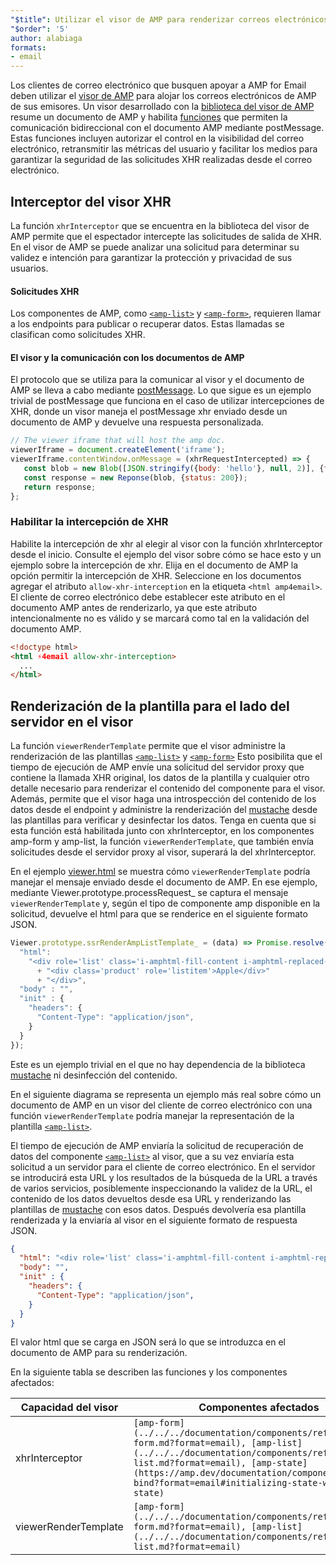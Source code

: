 ```yaml
---
"$title": Utilizar el visor de AMP para renderizar correos electrónicos
"$order": '5'
author: alabiaga
formats:
- email
---
```


Los clientes de correo electrónico que busquen apoyar a AMP for Email deben utilizar el [visor de AMP](https://github.com/ampproject/amphtml/blob/master/extensions/amp-viewer-integration/integrating-viewer-with-amp-doc-guide.md) para alojar los correos electrónicos de AMP de sus emisores. Un visor desarrollado con la [biblioteca del visor de AMP](https://github.com/ampproject/amphtml/tree/master/extensions/amp-viewer-integration) resume un documento de AMP y habilita [funciones](https://github.com/ampproject/amphtml/blob/master/extensions/amp-viewer-integration/CAPABILITIES.md) que permiten la comunicación bidireccional con el documento AMP mediante postMessage. Estas funciones incluyen autorizar el control en la visibilidad del correo electrónico, retransmitir las métricas del usuario y facilitar los medios para garantizar la seguridad de las solicitudes XHR realizadas desde el correo electrónico.

## Interceptor del visor XHR

La función `xhrInterceptor` que se encuentra en la biblioteca del visor de AMP permite que el espectador intercepte las solicitudes de salida de XHR. En el visor de AMP se puede analizar una solicitud para determinar su validez e intención para garantizar la protección y privacidad de sus usuarios.

#### Solicitudes XHR

Los componentes de AMP, como [`<amp-list>`](../../../documentation/components/reference/amp-list.md?format=email) y [`<amp-form>`](../../../documentation/components/reference/amp-form.md?format=email), requieren llamar a los endpoints para publicar o recuperar datos. Estas llamadas se clasifican como solicitudes XHR.

#### El visor y la comunicación con los documentos de AMP

El protocolo que se utiliza para la comunicar al visor y el documento de AMP se lleva a cabo mediante [postMessage](https://developer.mozilla.org/en-US/docs/Web/API/Window/postMessage). Lo que sigue es un ejemplo trivial de postMessage que funciona en el caso de utilizar intercepciones de XHR, donde un visor maneja el postMessage xhr enviado desde un documento de AMP y devuelve una respuesta personalizada.

```js
// The viewer iframe that will host the amp doc.
viewerIframe = document.createElement('iframe');
viewerIframe.contentWindow.onMessage = (xhrRequestIntercepted) => {
   const blob = new Blob([JSON.stringify({body: 'hello'}, null, 2)], {type: 'application/json'});
   const response = new Reponse(blob, {status: 200});
   return response;
};
```

### Habilitar la intercepción de XHR

Habilite la intercepción de xhr al elegir al visor con la función xhrInterceptor desde el inicio. Consulte el ejemplo del visor sobre cómo se hace esto y un ejemplo sobre la intercepción de xhr. Elija en el documento de AMP la opción permitir la intercepción de XHR. Seleccione en los documentos agregar el atributo `allow-xhr-interception` en la etiqueta `<html amp4email>`. El cliente de correo electrónico debe establecer este atributo en el documento AMP antes de renderizarlo, ya que este atributo intencionalmente no es válido y se marcará como tal en la validación del documento AMP.

```html
<!doctype html>
<html ⚡4email allow-xhr-interception>
  ...
</html>
```

## Renderización de la plantilla para el lado del servidor en el visor

La función `viewerRenderTemplate` permite que el visor administre la renderización de las plantillas [`<amp-list>`](../../../documentation/components/reference/amp-list.md?format=email) y [`<amp-form>`](../../../documentation/components/reference/amp-form.md?format=email) Esto posibilita que el tiempo de ejecución de AMP envíe una solicitud del servidor proxy que contiene la llamada XHR original, los datos de la plantilla y cualquier otro detalle necesario para renderizar el contenido del componente para el visor. Además, permite que el visor haga una introspección del contenido de los datos desde el endpoint y administre la renderización del  [mustache](https://mustache.github.io/) desde las plantillas para verificar y desinfectar los datos. Tenga en cuenta que si esta función está habilitada junto con xhrInterceptor, en los componentes amp-form y amp-list, la función `viewerRenderTemplate`, que también envía solicitudes desde el servidor proxy al visor, superará la del xhrInterceptor.

En el ejemplo [viewer.html](https://github.com/ampproject/amphtml/blob/master/examples/viewer.html) se muestra cómo `viewerRenderTemplate` podría manejar el mensaje enviado desde el documento de AMP. En ese ejemplo, mediante Viewer.prototype.processRequest_ se captura el mensaje `viewerRenderTemplate` y, según el tipo de componente amp disponible en la solicitud, devuelve el html para que se renderice en el siguiente formato JSON.

```js
Viewer.prototype.ssrRenderAmpListTemplate_ = (data) => Promise.resolve({
  "html":
    "<div role='list' class='i-amphtml-fill-content i-amphtml-replaced-content'>"
      + "<div class='product' role='listitem'>Apple</div>"
      + "</div>",
  "body" : "",
  "init" : {
    "headers": {
      "Content-Type": "application/json",
    }
  }
});
```

Este es un ejemplo trivial en el que no hay dependencia de la biblioteca  [mustache](https://mustache.github.io/) ni desinfección del contenido.

En el siguiente diagrama se representa un ejemplo más real sobre cómo un documento de AMP en un visor del cliente de correo electrónico con una función `viewerRenderTemplate` podría manejar la representación de la plantilla [`<amp-list>`](../../../documentation/components/reference/amp-list.md?format=email).

<amp-img alt="Viewer render template diagram" layout="responsive" width="372" height="279" src="/static/img/docs/viewer_render_template_diagram.png"></amp-img>

El tiempo de ejecución de AMP enviaría la solicitud de recuperación de datos del componente [`<amp-list>`](../../../documentation/components/reference/amp-list.md?format=email) al visor, que a su vez enviaría esta solicitud a un servidor para el cliente de correo electrónico. En el servidor se introducirá esta URL y los resultados de la búsqueda de la URL a través de varios servicios, posiblemente inspeccionando la validez de la URL, el contenido de los datos devueltos desde esa URL y renderizando las plantillas de [mustache](https://mustache.github.io/) con esos datos. Después devolvería esa plantilla renderizada y la enviaría al visor en el siguiente formato de respuesta JSON.

```json
{
  "html": "<div role='list' class='i-amphtml-fill-content i-amphtml-replaced-content'> <div class='product' role='listitem'>List item 1</div> <div class='product' role='listitem'>List item 2</div> </div>",
  "body": "",
  "init" : {
    "headers": {
      "Content-Type": "application/json",
    }
  }
}
```

El valor html que se carga en JSON será lo que se introduzca en el documento de AMP para su renderización.

En la siguiente tabla se describen las funciones y los componentes afectados:

<table>
  <thead>
    <tr>
      <th width="30%">Capacidad del visor</th>
      <th>Componentes afectados</th>
    </tr>
  </thead>
  <tbody>
    <tr>
      <td>xhrInterceptor</td>
      <td><code>[amp-form](../../../documentation/components/reference/amp-form.md?format=email), [amp-list](../../../documentation/components/reference/amp-list.md?format=email), [amp-state](https://amp.dev/documentation/components/amp-bind?format=email#initializing-state-with-amp-state)</code></td>
    </tr>
     <tr>
       <td>viewerRenderTemplate</td>
       <td><code>[amp-form](../../../documentation/components/reference/amp-form.md?format=email), [amp-list](../../../documentation/components/reference/amp-list.md?format=email)</code></td>
    </tr>
  </tbody>
</table>
